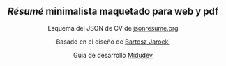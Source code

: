 <div align="center">
<h2>
    <em>Résumé</em> minimalista maquetado para web y pdf
</h2>
<p>
Esquema del JSON de CV de <a href="https://jsonresume.org/schema/">jsonresume.org</a>
</p>


<p>
Basado en el diseño de <a href="https://github.com/BartoszJarocki/cv">Bartosz Jarocki</a>

</p>

<p>
Guia de desarrollo <a href="https://www.youtube.com/watch?v=Zwh92LTB-Bk">Midudev</a>
</p>

</div>

<div align="center">

   
</div>

<p></p>



